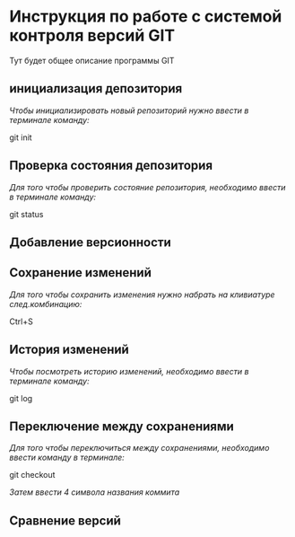 # Инструкция по работе с системой контроля версий GIT

Тут будет общее описание программы GIT

## инициализация депозитория 

*Чтобы инициализировать новый репозиторий нужно ввести в терминале команду:* 

git init

## Проверка состояния депозитория

*Для того чтобы проверить состояние репозитория, необходимо ввести в терминале команду:*

git status


## Добавление версионности

## Сохранение изменений

*Для того чтобы сохранить изменения нужно набрать на кливиатуре след.комбинацию:*

Ctrl+S

## История изменений

*Чтобы посмотреть историю изменений, необходимо ввести в терминале команду:*

git log


## Переключение между сохранениями

*Для того чтобы переключиться между сохранениями, необходимо ввести команду в терминале:* 

git checkout

*Затем ввести 4 символа названия коммита*

## Сравнение версий

